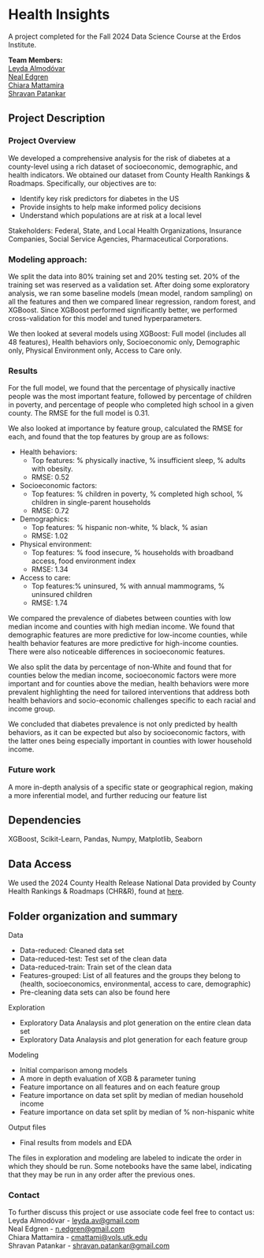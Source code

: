 # Health Insights

A project completed for the Fall 2024 Data Science Course at the Erdos Institute.

**Team Members:** <br>
[Leyda Almodóvar](https://github.com/lalmodovarvel) <br>
[Neal Edgren](https://github.com/nedgren) <br>
[Chiara Mattamira](https://github.com/cmattamira) <br>
[Shravan Patankar](https://github.com/vsop-shravan) <br>

## Project Description 

### Project Overview
We developed a comprehensive analysis for the risk of diabetes at a county-level using a rich dataset of socioeconomic, demographic, and health indicators. We obtained our dataset from County Health Rankings & Roadmaps. Specifically, our objectives are to:
- Identify key risk predictors for diabetes in the US
- Provide insights to help make informed policy decisions
- Understand which populations are at risk at a local level

Stakeholders:  Federal, State, and Local Health Organizations, Insurance Companies, Social Service Agencies, Pharmaceutical Corporations.

### Modeling approach: 
We split the data into 80% training set and 20% testing set. 20% of the training set was reserved as a validation set. After doing some exploratory analysis, we ran some baseline models (mean model, random sampling) on all the features and then we compared linear regression, random forest, and XGBoost. Since XGBoost performed significantly better, we performed cross-validation for this model and tuned hyperparameters. 

We then looked at several models using XGBoost: Full model (includes all 48 features), Health behaviors only, Socioeconomic only, Demographic only, Physical Environment only, Access to Care only.


### Results
For the full model, we found that the percentage of physically inactive people was the most important feature, followed by percentage of children in poverty, and percentage of people who completed high school in a given county. The RMSE for the full model is 0.31.

We also looked at importance by feature group, calculated the RMSE for each, and found that the top features by group are as follows:
- Health behaviors:
  - Top features: % physically inactive, % insufficient sleep, % adults with obesity.
  - RMSE: 0.52 
- Socioeconomic factors:
  - Top features: % children in poverty, % completed high school, % children in single-parent households
  - RMSE: 0.72 
- Demographics:
  - Top features: % hispanic non-white, % black, % asian
  - RMSE: 1.02 
- Physical environment:
  - Top features: % food insecure, % households with broadband access, food environment index
  - RMSE: 1.34 
- Access to care:
  - Top features:% uninsured, % with annual mammograms, % uninsured children
  - RMSE: 1.74 

We compared the prevalence of diabetes between counties with low median income and counties with high median income. We found that demographic features are more predictive for low-income counties, while health behavior features are more predictive for high-income counties. There were also noticeable differences in socioeconomic features.

We also split the data by percentage of non-White and found that for counties below the median income, socioeconomic factors were more important and for counties above the median, health behaviors were more prevalent highlighting the need for tailored interventions that address both health behaviors and socio-economic challenges specific to each racial and income group.

We concluded that diabetes prevalence is not only predicted by health behaviors, as it can be expected but also by socioeconomic factors, with the latter ones being especially important in counties with lower household income.

### Future work
A more in-depth analysis of a specific state or geographical region, making a more inferential model, and further reducing our feature list 

## Dependencies
 XGBoost, Scikit-Learn, Pandas, Numpy, Matplotlib, Seaborn

## Data Access
We used the 2024 County Health Release National Data provided by County Health Rankings & Roadmaps (CHR&R), found at [here](https://www.countyhealthrankings.org/health-data/methodology-and-sources/data-documentation).

## Folder organization and summary

Data
- Data-reduced: Cleaned data set
- Data-reduced-test: Test set of the clean data
- Data-reduced-train: Train set of the clean data
- Features-grouped: List of all features and the groups they belong to (health, socioeconomics, environmental, access to care, demographic)
- Pre-cleaning data sets can also be found here

Exploration
- Exploratory Data Analaysis and plot generation on the entire clean data set
- Exploratory Data Analaysis and plot generation for each feature group

Modeling
- Initial comparison among models
- A more in depth evaluation of XGB & parameter tuning
- Feature importance on all features and on each feature group
- Feature importance on data set split by median of median household income
- Feature importance on data set split by median of % non-hispanic white

Output files
- Final results from models and EDA

The files in exploration and modeling are labeled to indicate the order in which they should be run. Some notebooks have the same label, indicating that they may be run in any order after the previous ones.

### Contact
To further discuss this project or use associate code feel free to contact us: <br>
Leyda Almodóvar - leyda.av@gmail.com <br>
Neal Edgren - n.edgren@gmail.com <br>
Chiara Mattamira - cmattami@vols.utk.edu <br>
Shravan Patankar - shravan.patankar@gmail.com <br>




